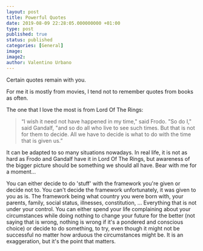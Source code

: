 ```yaml
---
layout: post
title: Powerful Quotes
date: 2019-08-09 22:28:05.000000000 +01:00
type: post
published: true
status: published
categories: [General]
image:
image2:
author: Valentino Urbano
---
```


Certain quotes remain with you.

For me it is mostly from movies, I tend not to remember quotes from books as often.

The one that I love the most is from Lord Of The Rings:

>“I wish it need not have happened in my time," said Frodo.
>"So do I," said Gandalf, "and so do all who live to see such times. But that is not for them to decide. All we have to decide is what to do with the time that is given us.”

It can be adapted to so many situations nowadays. In real life, it is not as hard as Frodo and Gandalf have it in Lord Of The Rings, but awareness of the bigger picture should be something we should all have. Bear with me for a moment...

You can either decide to do 'stuff' with the framework you're given or decide not to. You can't decide the framework unfortunately, it was given to you as is. The framework being what country you were born with, your parents, family, social status, illnesses, constitution, ... Everything that is not under your control. You can either spend your life complaining about your circumstances while doing nothing to change your future for the better (not saying that is wrong, nothing is wrong if it's a pondered and conscious choice) or decide to do something, to try, even though it might not be successful no matter how arduous the circumstances might be. It is an exaggeration, but it's the point that matters.